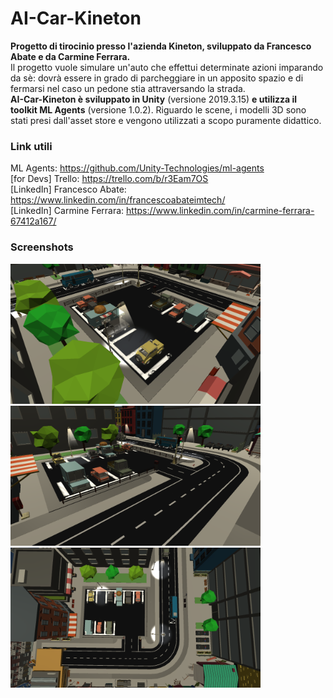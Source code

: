# AI-Car-Kineton
**Progetto di tirocinio presso l'azienda Kineton, sviluppato da Francesco Abate e da Carmine Ferrara.**<br/>
Il progetto vuole simulare un'auto che effettui determinate azioni imparando da sè: dovrà essere in grado di parcheggiare in un apposito spazio e di fermarsi nel caso un pedone stia attraversando la strada.<br/>
**AI-Car-Kineton è sviluppato in Unity** (versione 2019.3.15) **e utilizza il toolkit ML Agents** (versione 1.0.2). Riguardo le scene, i modelli 3D sono stati presi dall'asset store e vengono utilizzati a scopo puramente didattico.<br/>

### Link utili
ML Agents: https://github.com/Unity-Technologies/ml-agents<br/>
[for Devs] Trello: https://trello.com/b/r3Eam7OS<br/>
[LinkedIn] Francesco Abate: https://www.linkedin.com/in/francescoabateimtech/<br/>
[LinkedIn] Carmine Ferrara: https://www.linkedin.com/in/carmine-ferrara-67412a167/<br/>

### Screenshots
<img width="400" src="https://github.com/frekkanzer2/AI-Car-Kineton/blob/master/screenshots/parking1.png?raw=true">
<img width="400" src="https://github.com/frekkanzer2/AI-Car-Kineton/blob/master/screenshots/parking2.png?raw=true">
<img width="400" src="https://github.com/frekkanzer2/AI-Car-Kineton/blob/master/screenshots/parking3.png?raw=true">
